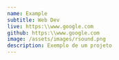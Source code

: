 ```yaml
---
name: Example
subtitle: Web Dev
live: https:\\www.google.com
github: https:\\www.google.com
image: /assets/images/rsound.png
description: Exemplo de um projeto
---
```

